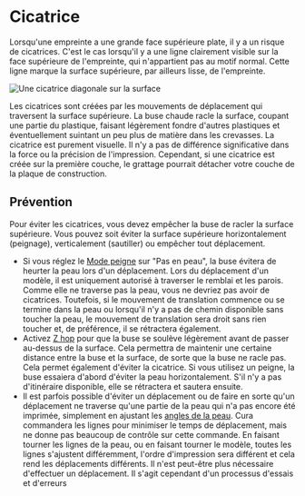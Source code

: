 Cicatrice
===

Lorsqu'une empreinte a une grande face supérieure plate, il y a un risque de cicatrices. C'est le cas lorsqu'il y a une ligne clairement visible sur la face supérieure de l'empreinte, qui n'appartient pas au motif normal. Cette ligne marque la surface supérieure, par ailleurs lisse, de l'empreinte.

![Une cicatrice diagonale sur la surface](../../../articles/images/scarring.jpg)

Les cicatrices sont créées par les mouvements de déplacement qui traversent la surface supérieure. La buse chaude racle la surface, coupant une partie du plastique, faisant légèrement fondre d'autres plastiques et éventuellement suintant un peu plus de matière dans les crevasses. La cicatrice est purement visuelle. Il n'y a pas de différence significative dans la force ou la précision de l'impression. Cependant, si une cicatrice est créée sur la première couche, le grattage pourrait détacher votre couche de la plaque de construction.

Prévention
----
Pour éviter les cicatrices, vous devez empêcher la buse de racler la surface supérieure. Vous pouvez soit éviter la surface supérieure horizontalement (peignage), verticalement (sautiller) ou empêcher tout déplacement.
* Si vous réglez le [Mode peigne](../travel/retraction_combing.md) sur "Pas en peau", la buse évitera de heurter la peau lors d'un déplacement. Lors du déplacement d'un modèle, il est uniquement autorisé à traverser le remblai et les parois. Comme elle ne traverse pas la peau, vous ne devriez pas avoir de cicatrices. Toutefois, si le mouvement de translation commence ou se termine dans la peau ou lorsqu'il n'y a pas de chemin disponible sans toucher la peau, le mouvement de translation sera droit sans rien toucher et, de préférence, il se rétractera également.
* Activez [Z hop](../travel/retraction_hop_enabled.md) pour que la buse se soulève légèrement avant de passer au-dessus de la surface. Cela permettra de maintenir une certaine distance entre la buse et la surface, de sorte que la buse ne racle pas. Cela permet également d'éviter la cicatrice. Si vous utilisez un peigne, la buse essaiera d'abord d'éviter la peau horizontalement. S'il n'y a pas d'itinéraire disponible, elle se rétractera et sautera ensuite.
* Il est parfois possible d'éviter un déplacement ou de faire en sorte qu'un déplacement ne traverse qu'une partie de la peau qui n'a pas encore été imprimée, simplement en ajustant les [angles de la peau](../shell/skin_angles.md). Cura commandera les lignes pour minimiser le temps de déplacement, mais ne donne pas beaucoup de contrôle sur cette commande. En faisant tourner les lignes de la peau, ou en faisant tourner le modèle, toutes les lignes s'ajustent différemment, l'ordre d'impression sera différent et cela rend les déplacements différents. Il n'est peut-être plus nécessaire d'effectuer un déplacement. Il s'agit cependant d'un processus d'essais et d'erreurs
